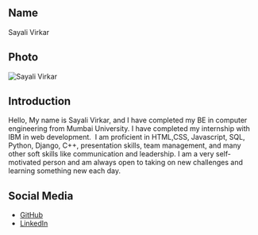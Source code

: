 ## Name
Sayali Virkar

## Photo
![Sayali Virkar](https://link-to-your-photo.jpg)

## Introduction
Hello, My name is Sayali Virkar, and I have completed my BE in computer engineering from Mumbai University.
I have completed my internship with IBM in web development. 
I am proficient in HTML,CSS, Javascript, SQL, Python, Django, C++, presentation skills, team management, and many other soft skills like communication and leadership.
I am a very self-motivated person and am always open to taking on new challenges and learning something new each day.

## Social Media
- [GitHub](https://github.com/sayalivirkar)
- [LinkedIn](https://www.linkedin.com/in/contactsayalivirkar/)